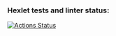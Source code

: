 ### Hexlet tests and linter status:
[![Actions Status](https://github.com/Serjio89/frontend-project-11/actions/workflows/hexlet-check.yml/badge.svg)](https://github.com/Serjio89/frontend-project-11/actions)